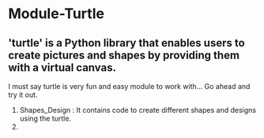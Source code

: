 # Module-Turtle
 ## 'turtle' is a Python library that enables users to create pictures and shapes by providing them with a virtual canvas.
  I must say turtle is very fun and easy module to work with...
  Go ahead and try it out.
  
  1. Shapes_Design : It contains code to create different shapes and designs using the turtle.
  2. 
  
